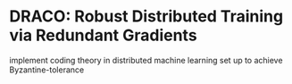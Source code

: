 # DRACO: Robust Distributed Training via Redundant Gradients
implement coding theory in distributed machine learning set up to achieve Byzantine-tolerance
